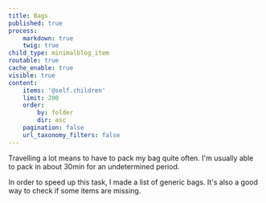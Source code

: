```yaml
---
title: Bags
published: true
process:
    markdown: true
    twig: true
child_type: minimalblog_item
routable: true
cache_enable: true
visible: true
content:
    items: '@self.children'
    limit: 200
    order:
        by: folder
        dir: asc
    pagination: false
    url_taxonomy_filters: false
---
```


Travelling a lot means to have to pack my bag quite often. I'm usually able to pack in about 30min for an undetermined period. 

In order to speed up this task, I made a list of generic bags. It's also a good way to check if some items are missing.